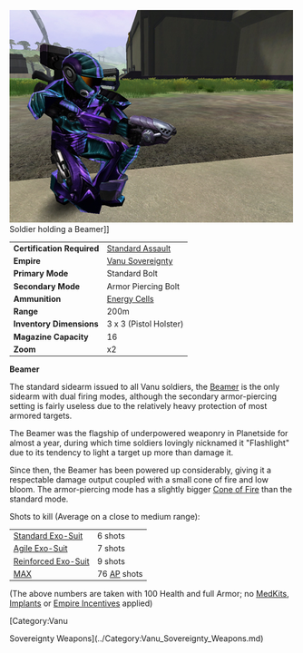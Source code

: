 ![](../images/PSScreenShot0293.jpg "fig:PSScreenShot0293.jpg") Soldier holding a
Beamer\]\]

|                            |                                                           |
| -------------------------- | --------------------------------------------------------- |
| **Certification Required** | [Standard Assault](../certifications/Standard_Assault.md) |
| **Empire**                 | [Vanu Sovereignty](../etc/Vanu_Sovereignty.md)            |
| **Primary Mode**           | Standard Bolt                                             |
| **Secondary Mode**         | Armor Piercing Bolt                                       |
| **Ammunition**             | [Energy Cells](../ammunition/Energy_Cell.md)              |
| **Range**                  | 200m                                                      |
| **Inventory Dimensions**   | 3 x 3 (Pistol Holster)                                    |
| **Magazine Capacity**      | 16                                                        |
| **Zoom**                   | x2                                                        |

**Beamer**

The standard sidearm issued to all Vanu soldiers, the [Beamer](Beamer.md) is the
only sidearm with dual firing modes, although the secondary armor-piercing
setting is fairly useless due to the relatively heavy protection of most armored
targets.

The Beamer was the flagship of underpowered weaponry in Planetside for almost a
year, during which time soldiers lovingly nicknamed it "Flashlight" due to its
tendency to light a target up more than damage it.

Since then, the Beamer has been powered up considerably, giving it a respectable
damage output coupled with a small cone of fire and low bloom. The
armor-piercing mode has a slightly bigger [Cone of Fire](../terminology/Cone_of_fire.md)
than the standard mode.

Shots to kill (Average on a close to medium range):

|                                                        |                                                 |
| ------------------------------------------------------ | ----------------------------------------------- |
| [Standard Exo-Suit](../armor/Standard_Exo-Suit.md)     | 6 shots                                         |
| [Agile Exo-Suit](../armor/Agile_Exo-Suit.md)           | 7 shots                                         |
| [Reinforced Exo-Suit](../armor/Reinforced_Exo-Suit.md) | 9 shots                                         |
| [MAX](../items/Mechanized_Assault_Exo-Suit.md)         | 76 [AP](../terminology/Armor_Piercing.md) shots |

(The above numbers are taken with 100 Health and full Armor; no
[MedKits](../items/MedKit.md), [Implants](../implants/Implants.md) or
[Empire Incentives](../etc/Empire_Incentives.md) applied)

<!--[Category:Game Items](../Category:Game_Items.md)-->
<!--[Category:Weapons](../Category:Weapons.md)--> [Category:Vanu

Sovereignty Weapons](../Category:Vanu_Sovereignty_Weapons.md)
